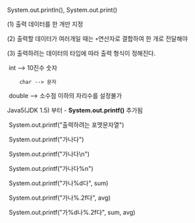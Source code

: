 System.out.println(), System.out.print()

(1) 출력 데이터를 한 개만 지정

(2) 출력할 데이터가 여러개일 때는 `+`연산자로 결합하여 한 개로 전달해야

(3) 출력하려는 데이터의 타입에 따라 출력 형식이 정해진다.

​		int --> 10진수 숫자

 		char --> 문자

​		double --> 소수점 이하의 자리수를 설정불가



Java5(JDK 1.5) 부터 - **System.out.printf()** 추가됨

​	System.out.printf("출력하려는 포맷문자열")

​	System.out.printf("가나다")

​	System.out.printf("가나다\n")

​	System.out.printf("가나다%n")

​	System.out.printf("가나%d다", sum)

​	System.out.printf("가나%.2f다", avg)

​	System.out.printf("가%d나%.2f다", sum, avg)